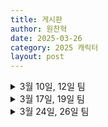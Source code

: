 ```yaml
---
title: 게시판
author: 원찬혁
date: 2025-03-26
category: 2025 캐릭터
layout: post
---
```

<details>
    <summary> 3월 10일, 12일 팀 </summary>
    <div class="box", markdown="1">

    1조 : 장호진, 이아라, 안정현
    
    2조 : 이은빈, 박민찬, 김진우
    
    3조 : 박지용, 조용현, 이도현
    
    4조 : 구본윤, 김도예, 엄재현
    
    5조 : 김누리, 권관우
    
</div>
</details>

<details>
    <summary> 3월 17일, 19일 팀 </summary>
    <div class="box", markdown="1">

    1조 : 박지용, 구본윤, 김누리
    
    2조 : 장호진, 엄재현
    
    3조 : 이도현, 권관우, 김도예
    
    4조 : 김진우, 이아라, 조용현
    
    5조 : 박민찬, 안정현
    
    ![image.png](attachment:b82d6fc7-837b-4067-b6e4-cce82b82213d:image.png)
</div>
</details>

<details>
    <summary> 3월 24일, 26일 팀 </summary>
    <div class="box", markdown="1">

    1조 : 박민찬, 조용현, 구본윤
    
    2조 : 박지용, 권관우, 안정현
    
    3조 : 김진우, 장호진, 김누리
    
    4조 : 이도현, 엄재현
    
    5조 : 이아라, 김도예
    
    ![image.png](attachment:0585d4a0-113e-4f7f-b1cf-7e6307c9cdaf:image.png)
</div>
</details>
